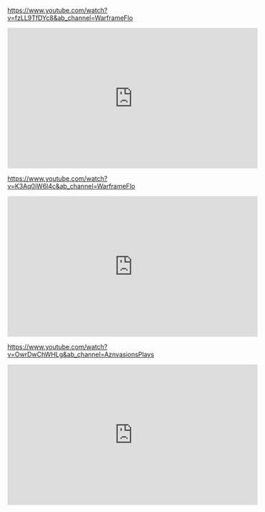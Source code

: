 https://www.youtube.com/watch?v=fzLL9TfDYc8&ab_channel=WarframeFlo

<iframe width="560" height="315" src="https://www.youtube.com/embed/fzLL9TfDYc8" title="TOP 10 Frames for STEELPATH in Warframe 2023" frameborder="0" allow="accelerometer; autoplay; clipboard-write; encrypted-media; gyroscope; picture-in-picture; web-share" allowfullscreen></iframe>


https://www.youtube.com/watch?v=K3Aq0iW6l4c&ab_channel=WarframeFlo

<iframe width="560" height="315" src="https://www.youtube.com/embed/K3Aq0iW6l4c" title="TOP 10 WEAPONS For SteelPath in Warframe 2023" frameborder="0" allow="accelerometer; autoplay; clipboard-write; encrypted-media; gyroscope; picture-in-picture; web-share" allowfullscreen></iframe>

https://www.youtube.com/watch?v=OwrDwChWHLg&ab_channel=AznvasionsPlays


<iframe width="560" height="315" src="https://www.youtube.com/embed/OwrDwChWHLg" title="Warframe | NEW AMP META &amp; Amp Arcanes | Easy Eidolons Post-Zariman!" frameborder="0" allow="accelerometer; autoplay; clipboard-write; encrypted-media; gyroscope; picture-in-picture; web-share" allowfullscreen></iframe>
